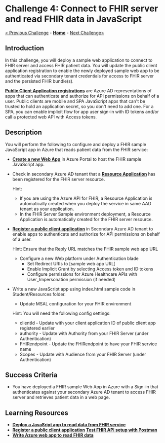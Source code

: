 # Challenge 4: Connect to FHIR server and read FHIR data in JavaScript

[< Previous Challenge](./Challenge03.md) - **[Home](../readme.md)** - [Next Challenge>](./Challenge05.md)

## Introduction

In this challenge, you will deploy a sample web application to connect to FHIR server and access FHIR patient data.  You will update the public client application registration to enable the newly deployed sample web app to be authenticated via secondary tenant credentials for access to FHIR server and the persisted FHIR bundle(s).

**[Public Client Application registrations](https://docs.microsoft.com/en-us/azure/healthcare-apis/register-public-azure-ad-client-app)** are Azure AD representations of apps that can authenticate and authorize for API permissions on behalf of a user. Public clients are mobile and SPA JavaScript apps that can't be trusted to hold an application secret, so you don't need to add one.  For a SPA, you can enable implicit flow for app user sign-in with ID tokens and/or call a protected web API with Access tokens.



## Description

You will perform the following to configure and deploy a FHIR sample JavaScript app in Azure that reads patient data from the FHIR service:
- **[Create a new Web App](https://docs.microsoft.com/en-us/azure/healthcare-apis/tutorial-web-app-write-web-app#create-web-application)** in Azure Portal to host the FHIR sample JavaScript app.
- Check in secondary Azure AD tenant that a **[Resource Application](https://docs.microsoft.com/en-us/azure/healthcare-apis/register-resource-azure-ad-client-app)** has been registered for the FHIR server resource.

    Hint: 
    - If you are using the Azure API for FHIR, a Resource Application is automatically created when you deploy the service in same AAD tenant as your application.
    - In the FHIR Server Sample environment deployment, a Resource Application is automatically created for the FHIR server resource.

- **[Register a public client application](https://docs.microsoft.com/en-us/azure/healthcare-apis/tutorial-web-app-public-app-reg)** in Secondary Azure AD tenant to enable apps to authenticate and authorize for API permissions on behalf of a user.

    Hint: Ensure that the Reply URL matches the FHIR sample web app URL

    - Configure a new Web platform under Authentication blade
        - Set Redirect URIs to [sample web app URL]
        - Enable Implicit Grant by selecting Access token and ID tokens
        - Configure permissions for Azure Healthcare APIs with User_Impersonation permission (if needed)
 
- Write a new JavaScript app using index.html sample code in Student/Resources folder.
    - Update MSAL configuration for your FHIR environment

    Hint: 
    You will need the following config settings:
    - clientId - Update with your client application ID of public client app registered earlier
    - authority - Update with Authority from your FHIR Server (under Authentication)
    - FHIRendpoint - Update the FHIRendpoint to have your FHIR service name
    - Scopes - Update with Audience from your FHIR Server (under Authentication)

## Success Criteria
- You have deployed a FHIR sample Web App in Azure with a Sign-in that authenticates against your secondary Azure AD tenant to access FHIR server and retrieves patient data in a web page.

## Learning Resources

- **[Deploy a JavaSript app to read data from FHIR service](https://docs.microsoft.com/en-us/azure/healthcare-apis/tutorial-web-app-fhir-server)**
- **[Register a public client application](https://docs.microsoft.com/en-us/azure/healthcare-apis/tutorial-web-app-public-app-reg)**
**[Test FHIR API setup with Postman](https://docs.microsoft.com/en-us/azure/healthcare-apis/tutorial-web-app-test-postman)**
- **[Write Azure web app to read FHIR data](https://docs.microsoft.com/en-us/azure/healthcare-apis/tutorial-web-app-write-web-app)**
